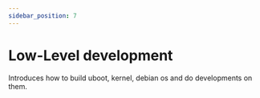 ```yaml
---
sidebar_position: 7
---
```


# Low-Level development

Introduces how to build uboot, kernel, debian os and do developments on them.
